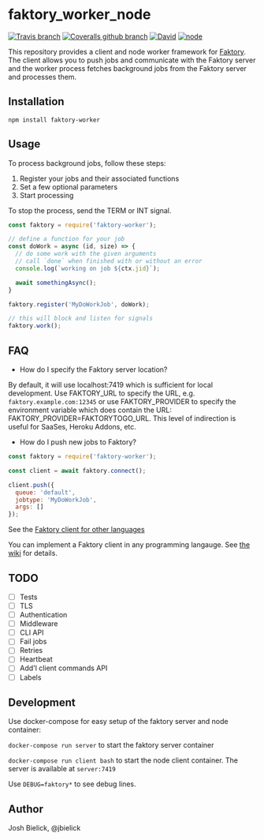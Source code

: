 # faktory_worker_node

[![Travis branch](https://img.shields.io/travis/jbielick/faktory_worker_node/master.svg)](https://travis-ci.org/jbielick/faktory-client)
[![Coveralls github branch](https://img.shields.io/coveralls/github/jbielick/faktory_worker_node/master.svg)](https://coveralls.io/github/jbielick/faktory_worker_node)
[![David](https://img.shields.io/david/jbielick/faktory_worker_node.svg)](#)
[![node](https://img.shields.io/node/v/faktory_worker_node.svg)]()

This repository provides a client and node worker framework for [Faktory](https://github.com/contribsys/faktory). The client allows you to push jobs and communicate with the Faktory server and the worker process fetches background jobs from the Faktory server and processes them.

## Installation

```
npm install faktory-worker
```

## Usage

To process background jobs, follow these steps:

1. Register your jobs and their associated functions
2. Set a few optional parameters
3. Start processing

To stop the process, send the TERM or INT signal.

```js
const faktory = require('faktory-worker');

// define a function for your job
const doWork = async (id, size) => {
  // do some work with the given arguments
  // call `done` when finished with or without an error
  console.log(`working on job ${ctx.jid}`);

  await somethingAsync();
}

faktory.register('MyDoWorkJob', doWork);

// this will block and listen for signals
faktory.work();
```

## FAQ

* How do I specify the Faktory server location?

By default, it will use localhost:7419 which is sufficient for local development.
Use FAKTORY_URL to specify the URL, e.g. `faktory.example.com:12345` or
use FAKTORY_PROVIDER to specify the environment variable which does
contain the URL: FAKTORY_PROVIDER=FAKTORYTOGO_URL.  This level of
indirection is useful for SaaSes, Heroku Addons, etc.

* How do I push new jobs to Faktory?

```js
const faktory = require('faktory-worker');

const client = await faktory.connect();

client.push({
  queue: 'default',
  jobtype: 'MyDoWorkJob',
  args: []
});
```

See the [Faktory client for other languages](https://github.com/contribsys/faktory/wiki/Related-Projects)

You can implement a Faktory client in any programming langauge.
See [the wiki](https://github.com/contribsys/faktory/wiki) for details.

## TODO

 - [ ] Tests
 - [ ] TLS
 - [ ] Authentication
 - [ ] Middleware
 - [ ] CLI API
 - [ ] Fail jobs
 - [ ] Retries
 - [ ] Heartbeat
 - [ ] Add'l client commands API
 - [ ] Labels

## Development

Use docker-compose for easy setup of the faktory server and node container:

`docker-compose run server` to start the faktory server container

`docker-compose run client bash` to start the node client container. The server is available at `server:7419`

Use `DEBUG=faktory*` to see debug lines.

## Author

Josh Bielick, @jbielick
